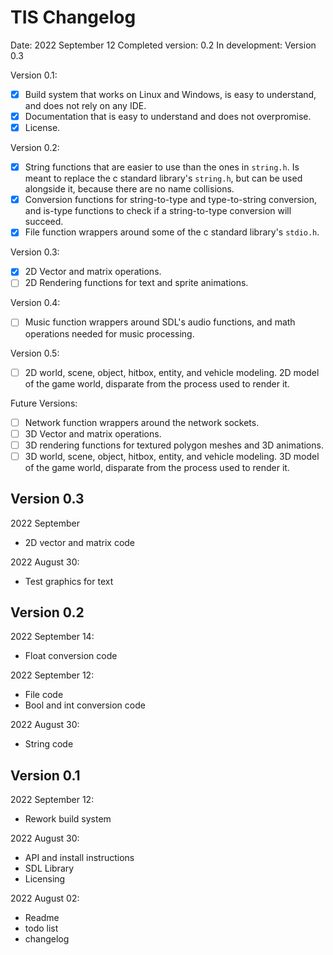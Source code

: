 # TIS Changelog

Date: 2022 September 12
Completed version: 0.2
In development: Version 0.3

Version 0.1:
- [x] Build system that works on Linux and Windows, is easy to understand, and 
does not rely on any IDE.
- [x] Documentation that is easy to understand and does not overpromise.
- [x] License.

Version 0.2:
- [x] String functions that are easier to use than the ones in `string.h`. Is 
meant to replace the c standard library's `string.h`, but can be used alongside 
it, because there are no name collisions.
- [x] Conversion functions for string-to-type and type-to-string conversion, 
and is-type functions to check if a string-to-type conversion will succeed.
- [x] File function wrappers around some of the c standard library's `stdio.h`.

Version 0.3:
- [x] 2D Vector and matrix operations.
- [ ] 2D Rendering functions for text and sprite animations.

Version 0.4:
- [ ] Music function wrappers around SDL's audio functions, and math operations 
needed for music processing.

Version 0.5:
- [ ] 2D world, scene, object, hitbox, entity, and vehicle modeling. 2D model 
of the game world, disparate from the process used to render it.

Future Versions:
- [ ] Network function wrappers around the network sockets.
- [ ] 3D Vector and matrix operations.
- [ ] 3D rendering functions for textured polygon meshes and 3D animations.
- [ ] 3D world, scene, object, hitbox, entity, and vehicle modeling. 3D model 
of the game world, disparate from the process used to render it.

## Version 0.3

2022 September 
- 2D vector and matrix code

2022 August 30:
- Test graphics for text

## Version 0.2

2022 September 14:
- Float conversion code

2022 September 12:
- File code
- Bool and int conversion code

2022 August 30:
- String code

## Version 0.1

2022 September 12:
- Rework build system

2022 August 30:
- API and install instructions
- SDL Library
- Licensing

2022 August 02:
- Readme
- todo list
- changelog

